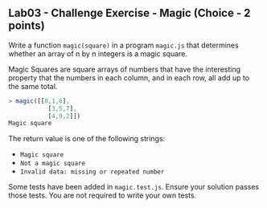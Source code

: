 ## Lab03 - Challenge Exercise - Magic (Choice - 2 points)

Write a function `magic(square)` in a program `magic.js` that determines whether an array of n by n integers is a magic square.

Magic Squares are square arrays of numbers that have the interesting property that the numbers in each column, and in each row, all add up to the same total.

```javascript
> magic([[8,1,6],
           [3,5,7],
           [4,9,2]])
Magic square
```

The return value is one of the following strings:
 * `Magic square`
 * `Not a magic square`
 * `Invalid data: missing or repeated number`

Some tests have been added in `magic.test.js`. Ensure your solution passes those tests. You are not required to write your own tests.
